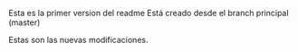 Esta es la primer version del readme
Está creado desde el branch principal (master)

Estas son las nuevas modificaciones.
